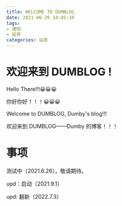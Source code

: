 ```yaml
---
title: WELCOME TO DUMBLOG
date: 2021-06-26 14:45:10
tags: 
- 通知
- 站务
categories: 站务
---
```


# 欢迎来到 DUMBLOG !

Hello There!!!😀😀😀

你好你好！！！😀😀😀

Welcome to DUMBLOG, Dumby's blog!!!

欢迎来到 DUMBLOG——Dumby 的博客！！！

<!--more-->

# 事项

测试中（2021.6.26），敬请期待。

upd：启动（2021.9.1）

upd: 翻新（2022.7.3）
